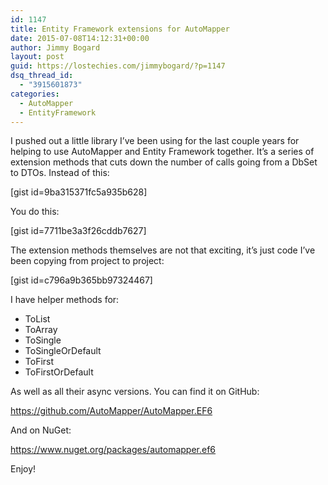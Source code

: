 ```yaml
---
id: 1147
title: Entity Framework extensions for AutoMapper
date: 2015-07-08T14:12:31+00:00
author: Jimmy Bogard
layout: post
guid: https://lostechies.com/jimmybogard/?p=1147
dsq_thread_id:
  - "3915601873"
categories:
  - AutoMapper
  - EntityFramework
---
```

I pushed out a little library I&#8217;ve been using for the last couple years for helping to use AutoMapper and Entity Framework together. It&#8217;s a series of extension methods that cuts down the number of calls going from a DbSet to DTOs. Instead of this:

[gist id=9ba315371fc5a935b628]

You do this:

[gist id=7711be3a3f26cddb7627]

The extension methods themselves are not that exciting, it&#8217;s just code I&#8217;ve been copying from project to project:

[gist id=c796a9b365bb97324467]

I have helper methods for:

  * ToList
  * ToArray
  * ToSingle
  * ToSingleOrDefault
  * ToFirst
  * ToFirstOrDefault

As well as all their async versions. You can find it on GitHub:

<https://github.com/AutoMapper/AutoMapper.EF6>

And on NuGet:

<https://www.nuget.org/packages/automapper.ef6>

Enjoy!